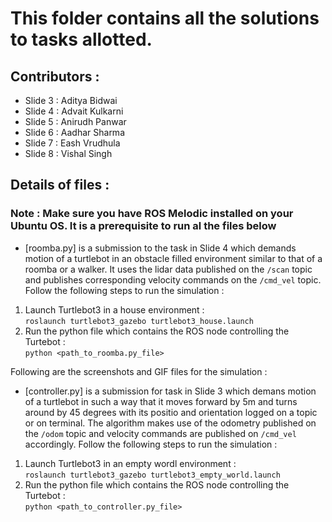 # This folder contains all the solutions to tasks allotted.

## Contributors : 
* Slide 3 : Aditya Bidwai 
* Slide 4 : Advait Kulkarni 
* Slide 5 : Anirudh Panwar
* Slide 6 : Aadhar Sharma
* Slide 7 : Eash Vrudhula
* Slide 8 : Vishal Singh

## Details of files : 

### Note : Make sure you have ROS Melodic installed on your Ubuntu OS. It is a prerequisite to run al the files below

* [roomba.py] is a submission to the task in Slide 4 which demands motion of a turtlebot in an obstacle filled environment similar to that of a roomba or a walker. It uses the lidar data published on the `/scan` topic and publishes corresponding velocity commands on the `/cmd_vel` topic. Follow the following steps to run the simulation : 
1) Launch Turtlebot3 in a house environment : </br>
```roslaunch turtlebot3_gazebo turtlebot3_house.launch```
2) Run the python file which contains the ROS node controlling the Turtebot :  </br>
```python <path_to_roomba.py_file>```

Following are the screenshots and GIF files for the simulation : 


* [controller.py] is a submission for task in Slide 3 which demans motion of a turtlebot in such a way that it moves forward by 5m and turns around by 45 degrees with its positio and orientation logged on a topic or on terminal. The algorithm makes use of the odometry published on the `/odom` topic and velocity commands are published on `/cmd_vel` accordingly. Follow the following steps to run the simulation : 
1) Launch Turtlebot3 in an empty wordl environment : </br>
```roslaunch turtlebot3_gazebo turtlebot3_empty_world.launch```
2) Run the python file which contains the ROS node controlling the Turtebot :  </br>
```python <path_to_controller.py_file>```



